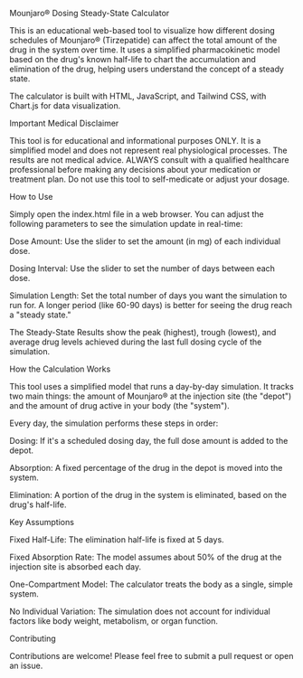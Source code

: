 Mounjaro® Dosing Steady-State Calculator

This is an educational web-based tool to visualize how different dosing schedules of Mounjaro® (Tirzepatide) can affect the total amount of the drug in the system over time. It uses a simplified pharmacokinetic model based on the drug's known half-life to chart the accumulation and elimination of the drug, helping users understand the concept of a steady state.



The calculator is built with HTML, JavaScript, and Tailwind CSS, with Chart.js for data visualization.



Important Medical Disclaimer

This tool is for educational and informational purposes ONLY. It is a simplified model and does not represent real physiological processes. The results are not medical advice. ALWAYS consult with a qualified healthcare professional before making any decisions about your medication or treatment plan. Do not use this tool to self-medicate or adjust your dosage.



How to Use

Simply open the index.html file in a web browser. You can adjust the following parameters to see the simulation update in real-time:



Dose Amount: Use the slider to set the amount (in mg) of each individual dose.



Dosing Interval: Use the slider to set the number of days between each dose.



Simulation Length: Set the total number of days you want the simulation to run for. A longer period (like 60-90 days) is better for seeing the drug reach a "steady state."



The Steady-State Results show the peak (highest), trough (lowest), and average drug levels achieved during the last full dosing cycle of the simulation.



How the Calculation Works

This tool uses a simplified model that runs a day-by-day simulation. It tracks two main things: the amount of Mounjaro® at the injection site (the "depot") and the amount of drug active in your body (the "system").



Every day, the simulation performs these steps in order:



Dosing: If it's a scheduled dosing day, the full dose amount is added to the depot.



Absorption: A fixed percentage of the drug in the depot is moved into the system.



Elimination: A portion of the drug in the system is eliminated, based on the drug's half-life.



Key Assumptions

Fixed Half-Life: The elimination half-life is fixed at 5 days.



Fixed Absorption Rate: The model assumes about 50% of the drug at the injection site is absorbed each day.



One-Compartment Model: The calculator treats the body as a single, simple system.



No Individual Variation: The simulation does not account for individual factors like body weight, metabolism, or organ function.



Contributing

Contributions are welcome! Please feel free to submit a pull request or open an issue.

